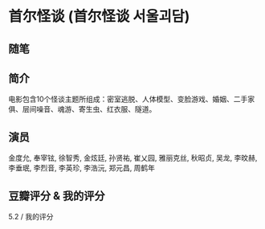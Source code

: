 # 首尔怪谈 (首尔怪谈 서울괴담)

## 随笔

## 简介

电影包含10个怪谈主题所组成：密室逃脱、人体模型、变脸游戏、婚姻、二手家俱、层间噪音、魂游、寄生虫、红衣服、隧道。

## 演员

金度允, 奉宰铉, 徐智秀, 金炫廷, 孙贤祐, 崔乂园, 雅丽克丝, 秋昭贞, 吴龙, 李旼赫, 李垂珉, 李烈音, 李英珍, 李浩沅, 郑元昌, 周鹤年

## 豆瓣评分 & 我的评分

5.2 / 我的评分

